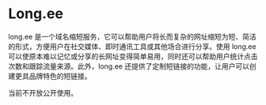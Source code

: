 # Long.ee

long.ee 是一个域名缩短服务，它可以帮助用户将长而复杂的网址缩短为短、简洁的形式，方便用户在社交媒体、即时通讯工具或其他场合进行分享。使用 long.ee 可以使原本难以记忆或分享的长网址变得简单易用，同时还可以帮助用户统计点击次数和跟踪流量来源。此外，long.ee 还提供了定制短链接的功能，让用户可以创建更具品牌特色的短链接。

当前不开放公开使用。
